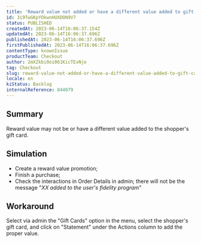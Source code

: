 ```yaml
---
title: 'Reward value not added or have a different value added to gift card'
id: 3i9TwGKpYOkwnHUXDON9V7
status: PUBLISHED
createdAt: 2023-06-14T16:06:37.154Z
updatedAt: 2023-06-14T16:06:37.696Z
publishedAt: 2023-06-14T16:06:37.696Z
firstPublishedAt: 2023-06-14T16:06:37.696Z
contentType: knownIssue
productTeam: Checkout
author: 2mXZkbi0oi061KicTExNjo
tag: Checkout
slug: reward-value-not-added-or-have-a-different-value-added-to-gift-card
locale: en
kiStatus: Backlog
internalReference: 844079
---
```


## Summary


Reward value may not be or have a different value added to the shopper's gift card.


##

## Simulation



- Create a reward value promotion;
- Finish a purchase;
- Check the interactions in Order Details in admin; there will not be the message "_XX added to the user's fidelity program_"


##

## Workaround


Select via admin the "Gift Cards" option in the menu, select the shopper's gift card, and click on "Statement" under the Actions column to add the proper value.



